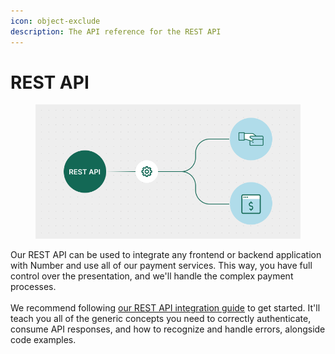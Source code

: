 ```yaml
---
icon: object-exclude
description: The API reference for the REST API
---
```


# REST API

<figure><img src="../../.gitbook/assets/REST API C.png" alt=""><figcaption></figcaption></figure>

Our REST API can be used to integrate any frontend or backend application with Number and use all of our payment services. This way, you have full control over the presentation, and we'll handle the complex payment processes.\
\
We recommend following [our REST API integration guide](../../documentation/getting-started/integration-options/rest-api.md) to get started. It'll teach you all of the generic concepts you need to correctly authenticate, consume API responses, and how to recognize and handle errors, alongside code examples.

